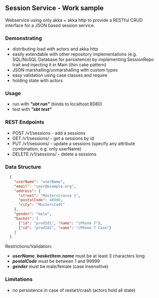 ## Session Service - Work sample

Webservice using only akka + akka http to provide a RESTful CRUD interface for a JSON based session service.

### Demonstrating

* distributing load with actors and akka http
* easily extendable with other repository implementations (e.g. SQL/NoSQL Database for persistence) by implementing SessionRepo trait and injecting it in Main (thin cake pattern)
* JSON marshalling/unmarshalling with custom types
* easy validation using case classes and require
* holding state with actors

### Usage

* run with ***"sbt run"*** (binds to localhost:8080)
* test with ***"sbt test"***

### REST Endpoints

* POST /v1/sessions - add a sessions
* GET /v1/sessions/<id> - get a sessions by id
* PUT /v1/sessions/<id> - update a sessions (specify any attribute combination, e.g. only userName)
* DELETE /v1/sessions/<id> - delete a sessions

### Data Structure

```JSON
  {
    "userName": "userName",
    "email": "user@example.org",
    "address": {
      "street": "Musterstrasse 1",
      "postalCode": 40000,
      "city": "Musterstadt"
    },
    "gender": "male",
    "basket": [
      {"id": "prodId1", "name": "iPhone 7"},
      {"id": "prodId2", "name": "iPhone 7 Case"}
    ]
  }
```

Restrictions/Validation:

* ***userName***, ***basketItem.name*** must be at least 3 characters long
* ***postalCode*** must be between 1 and 99999
* ***gender*** must be male/female (case insensitive)

### Limitations

* no persistence in case of restart/crash (actors hold all state)

